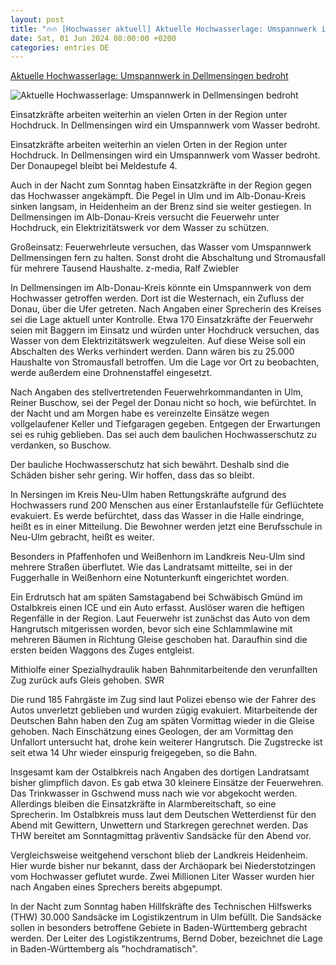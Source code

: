 ```yaml
---
layout: post
title: "🔥🔥 [Hochwasser aktuell] Aktuelle Hochwasserlage: Umspannwerk in Dellmensingen bedroht"
date: Sat, 01 Jun 2024 08:00:00 +0200
categories: entries DE
---
```

[Aktuelle Hochwasserlage: Umspannwerk in Dellmensingen bedroht](https://www.swr.de/swraktuell/baden-wuerttemberg/ulm/hochwasser-lage-in-ulm-neu-ulm-alb-donau-kreis-100.html)

![Aktuelle Hochwasserlage: Umspannwerk in Dellmensingen bedroht](https://www.swr.de/swraktuell/baden-wuerttemberg/ulm/1717325796335%2Chochwasser-lage-in-ulm-neu-ulm-alb-donau-kreis-102~_v-16x9@2dL_-6c42aff4e68b43c7868c3240d3ebfa29867457da.png)

Einsatzkräfte arbeiten weiterhin an vielen Orten in der Region unter Hochdruck. In Dellmensingen wird ein Umspannwerk vom Wasser bedroht.

Einsatzkräfte arbeiten weiterhin an vielen Orten in der Region unter Hochdruck. In Dellmensingen wird ein Umspannwerk vom Wasser bedroht. Der Donaupegel bleibt bei Meldestufe 4.

Auch in der Nacht zum Sonntag haben Einsatzkräfte in der Region gegen das Hochwasser angekämpft. Die Pegel in Ulm und im Alb-Donau-Kreis sinken langsam, in Heidenheim an der Brenz sind sie weiter gestiegen. In Dellmensingen im Alb-Donau-Kreis versucht die Feuerwehr unter Hochdruck, ein Elektrizitätswerk vor dem Wasser zu schützen.

Großeinsatz: Feuerwehrleute versuchen, das Wasser vom Umspannwerk Dellmensingen fern zu halten. Sonst droht die Abschaltung und Stromausfall für mehrere Tausend Haushalte. z-media, Ralf Zwiebler

In Dellmensingen im Alb-Donau-Kreis könnte ein Umspannwerk von dem Hochwasser getroffen werden. Dort ist die Westernach, ein Zufluss der Donau, über die Ufer getreten. Nach Angaben einer Sprecherin des Kreises sei die Lage aktuell unter Kontrolle. Etwa 170 Einsatzkräfte der Feuerwehr seien mit Baggern im Einsatz und würden unter Hochdruck versuchen, das Wasser von dem Elektrizitätswerk wegzuleiten. Auf diese Weise soll ein Abschalten des Werks verhindert werden. Dann wären bis zu 25.000 Haushalte von Stromausfall betroffen. Um die Lage vor Ort zu beobachten, werde außerdem eine Drohnenstaffel eingesetzt.

Nach Angaben des stellvertretenden Feuerwehrkommandanten in Ulm, Reiner Buschow, sei der Pegel der Donau nicht so hoch, wie befürchtet. In der Nacht und am Morgen habe es vereinzelte Einsätze wegen vollgelaufener Keller und Tiefgaragen gegeben. Entgegen der Erwartungen sei es ruhig geblieben. Das sei auch dem baulichen Hochwasserschutz zu verdanken, so Buschow.

Der bauliche Hochwasserschutz hat sich bewährt. Deshalb sind die Schäden bisher sehr gering. Wir hoffen, dass das so bleibt.

In Nersingen im Kreis Neu-Ulm haben Rettungskräfte aufgrund des Hochwassers rund 200 Menschen aus einer Erstanlaufstelle für Geflüchtete evakuiert. Es werde befürchtet, dass das Wasser in die Halle eindringe, heißt es in einer Mitteilung. Die Bewohner werden jetzt eine Berufsschule in Neu-Ulm gebracht, heißt es weiter.

Besonders in Pfaffenhofen und Weißenhorn im Landkreis Neu-Ulm sind mehrere Straßen überflutet. Wie das Landratsamt mitteilte, sei in der Fuggerhalle in Weißenhorn eine Notunterkunft eingerichtet worden.

Ein Erdrutsch hat am späten Samstagabend bei Schwäbisch Gmünd im Ostalbkreis einen ICE und ein Auto erfasst. Auslöser waren die heftigen Regenfälle in der Region. Laut Feuerwehr ist zunächst das Auto von dem Hangrutsch mitgerissen worden, bevor sich eine Schlammlawine mit mehreren Bäumen in Richtung Gleise geschoben hat. Daraufhin sind die ersten beiden Waggons des Zuges entgleist.

Mithiolfe einer Spezialhydraulik haben Bahnmitarbeitende den verunfallten Zug zurück aufs Gleis gehoben. SWR

Die rund 185 Fahrgäste im Zug sind laut Polizei ebenso wie der Fahrer des Autos unverletzt geblieben und wurden zügig evakuiert. Mitarbeitende der Deutschen Bahn haben den Zug am späten Vormittag wieder in die Gleise gehoben. Nach Einschätzung eines Geologen, der am Vormittag den Unfallort untersucht hat, drohe kein weiterer Hangrutsch. Die Zugstrecke ist seit etwa 14 Uhr wieder einspurig freigegeben, so die Bahn.

Insgesamt kam der Ostalbkreis nach Angaben des dortigen Landratsamt bisher glimpflich davon. Es gab etwa 30 kleinere Einsätze der Feuerwehren. Das Trinkwasser in Gschwend muss nach wie vor abgekocht werden. Allerdings bleiben die Einsatzkräfte in Alarmbereitschaft, so eine Sprecherin. Im Ostalbkreis muss laut dem Deutschen Wetterdienst für den Abend mit Gewittern, Unwettern und Starkregen gerechnet werden. Das THW bereitet am Sonntagmittag präventiv Sandsäcke für den Abend vor.

Vergleichsweise weitgehend verschont blieb der Landkreis Heidenheim. Hier wurde bisher nur bekannt, dass der Archäopark bei Niederstotzingen vom Hochwasser geflutet wurde. Zwei Millionen Liter Wasser wurden hier nach Angaben eines Sprechers bereits abgepumpt.

In der Nacht zum Sonntag haben Hillfskräfte des Technischen Hilfswerks (THW) 30.000 Sandsäcke im Logistikzentrum in Ulm befüllt. Die Sandsäcke sollen in besonders betroffene Gebiete in Baden-Württemberg gebracht werden. Der Leiter des Logistikzentrums, Bernd Dober, bezeichnet die Lage in Baden-Württemberg als "hochdramatisch".

